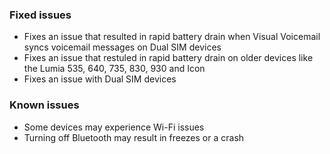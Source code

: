 ### Fixed issues
- Fixes an issue that resulted in rapid battery drain when Visual Voicemail syncs voicemail messages on Dual SIM devices
- Fixes an issue that restuled in rapid battery drain on older devices like the Lumia 535, 640, 735, 830, 930 and Icon
- Fixes an issue with Dual SIM devices

### Known issues
- Some devices may experience Wi-Fi issues
- Turning off Bluetooth may result in freezes or a crash